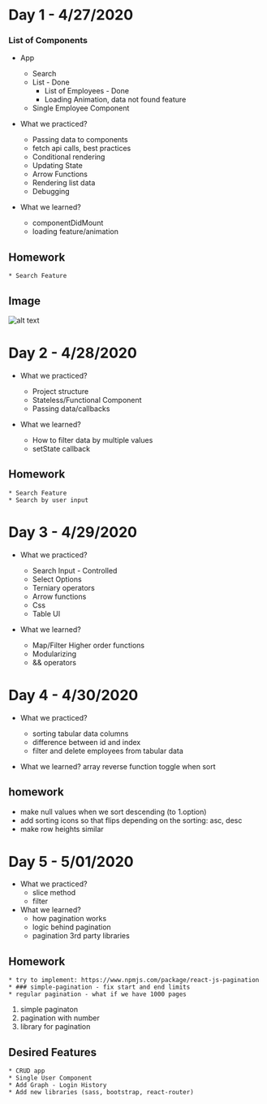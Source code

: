 # Day 1 - 4/27/2020

### List of Components

* App
    * Search
    * List - Done
        * List of Employees - Done
        * Loading Animation, data not found feature
    * Single Employee Component

* What we practiced?
    * Passing data to components
    * fetch api calls, best practices
    * Conditional rendering
    * Updating State
    * Arrow Functions
    * Rendering list data
    * Debugging

* What we learned?
    * componentDidMount
    * loading feature/animation


## Homework
    * Search Feature


## Image
![alt text](search.png "Search")


# Day 2 - 4/28/2020

* What we practiced?
    * Project structure
    * Stateless/Functional Component
    * Passing data/callbacks

* What we learned?
    * How to filter data by multiple values
    * setState callback


## Homework
    * Search Feature
    * Search by user input 

# Day 3 - 4/29/2020
* What we practiced?
    * Search Input - Controlled
    * Select Options
    * Terniary operators
    * Arrow functions
    * Css
    * Table UI

* What we learned?
    * Map/Filter Higher order functions
    * Modularizing
    * && operators

# Day 4 - 4/30/2020

* What we practiced?
    * sorting tabular data columns
    * difference between id and index
    * filter and delete employees from tabular data

* What we learned?
    array reverse function
    toggle when sort

## homework
 * make null values when we sort descending (to 1.option)
 * add sorting icons so that flips depending on the sorting: asc, desc
 * make row heights similar 

# Day 5 - 5/01/2020

* What we practiced?
    * slice method
    * filter 
* What we learned?
    * how pagination works
    * logic behind pagination
    * pagination 3rd party libraries

## Homework
    * try to implement: https://www.npmjs.com/package/react-js-pagination
    * ### simple-pagination - fix start and end limits
    * regular pagination - what if we have 1000 pages


<!-- Pagination -->
1. simple paginaton
2. pagination with number
3. library for pagination
<!-- 4. scroll pagination -->

## Desired Features
    * CRUD app
    * Single User Component
    * Add Graph - Login History
    * Add new libraries (sass, bootstrap, react-router)

